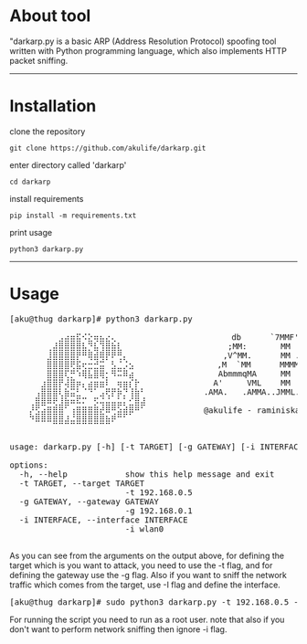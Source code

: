 # About tool
"darkarp.py is a basic ARP (Address Resolution Protocol) spoofing tool written with Python programming language, which also implements HTTP packet sniffing.
<hr />

# Installation 

clone the repository

`git clone https://github.com/akulife/darkarp.git`

enter directory called 'darkarp'

`cd darkarp`

install requirements

`pip install -m requirements.txt`

print usage 

`python3 darkarp.py`
<hr />

# Usage


<pre>
[aku@thug darkarp]# python3 darkarp.py 

	⠀⠀⠀⠀⠀⣠⣴⣶⣯⠪⣕⢶⣦⣔⢄⠀⠀⠀⠀  			      db      `7MMF' `YMM'`7MMF'   `7MF'
	⠀⠀⠀⢀⣼⣿⣿⣿⣿⣧⡙⣧⢹⣿⣷⣇⠀⠀⠀⠀  			     ;MM:       MM   .M'    MM       M  
	⠀⠀⠀⣸⣿⣿⣿⣿⡟⠛⢿⣾⢿⡟⠟⢛⡄⠀⠀⠀  			    ,V^MM.      MM .d"      MM       M  
	⠀⠀⠀⣿⣿⣿⣿⢟⣯⢖⣒⣚⣭⠀⣣⣈⡨⣢⠀   			   ,M  `MM      MMMMM.      MM       M  
	⠀⠀⠀⣿⣿⣿⢏⡛⠱⢿⣧⣿⢿⡂⠻⠭⠿⣴⠀⠀  			   AbmmmqMA     MM  VMA     MM       M  
	⠀⠀⣰⣿⣿⡟⢼⣿⡶⡄⣴⣶⣶⠇⠀⢶⣶⡎⡗⠀  			  A'     VML    MM   `MM.   YM.     ,M  
	⠀⢠⣿⣿⣿⢇⣷⣭⣃⠈⠙⠁⣠⢟⡟⡷⡙⢸⣷⠃  			.AMA.   .AMMA..JMML.   MMb.  `bmmmmd"'  
	⢀⣿⣿⠿⢟⣸⣷⠶⠯⠍⠀⡫⢬⣬⣤⣥⡅⣊⣿⣼                           
	⡜⣫⣴⣿⣿⣿⠁⢰⣿⣿⣿⣿⣞⠿⢛⣵⣾⡿⠛⠁			@akulife - raminiskandarov2004@gmail.com
	⠙⠿⠿⠿⣿⣿⣼⣬⣿⣿⣿⣿⣿⣷⠟⠉⠁⠀⠀⠀


usage: darkarp.py [-h] [-t TARGET] [-g GATEWAY] [-i INTERFACE]

options:
  -h, --help            show this help message and exit
  -t TARGET, --target TARGET
                        -t 192.168.0.5
  -g GATEWAY, --gateway GATEWAY
                        -g 192.168.0.1
  -i INTERFACE, --interface INTERFACE
                        -i wlan0

</pre>

As you can see from the arguments on the output above, for defining the target which is you want to attack, you need to use the -t flag, and for
defining the gateway use the -g flag. Also if you want to sniff the network traffic which comes from the target, use -I flag and define the interface.

<pre>
[aku@thug darkarp]# sudo python3 darkarp.py -t 192.168.0.5 -g 192.168.0.1 -i eth0 
</pre>
For running the script you need to run as a root user. note that also if you don't want to perform network sniffing then ignore -i flag.
</hr>
